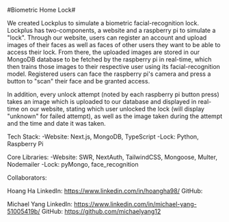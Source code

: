 #Biometric Home Lock#

We created Lockplus to simulate a biometric facial-recognition lock. Lockplus has two-components, a website and a raspberry pi to simulate a "lock". Through our website, users can register an account and upload images of their faces as well as faces of other users they want to be able to access their lock. From there, the uploaded images are stored in our MongoDB database to be fetched by the raspberry pi in real-time, which then trains those images to their respective user using its facial-recognition model. Registered users can face the raspberry pi's camera and press a button to "scan" their face and be granted access.

In addition, every unlock attempt (noted by each raspberry pi button press) takes an image which is uploaded to our database and displayed in real-time on our website, stating which user unlocked the lock (will display "unknown" for failed attempt), as well as the image taken during the attempt and the time and date it was taken.

Tech Stack:
-Website: Next.js, MongoDB, TypeScript
-Lock: Python, Raspberry Pi

Core Libraries:
-Website: SWR, NextAuth, TailwindCSS, Mongoose, Multer, Nodemailer
-Lock: pyMongo, face_recognition

Collaborators:

Hoang Ha
LinkedIn: https://www.linkedin.com/in/hoangha98/
GitHub:

Michael Yang
LinkedIn: https://www.linkedin.com/in/michael-yang-51005419b/
GitHub: https://github.com/michaelyang12
